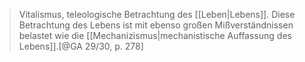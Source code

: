 > Vitalismus, teleologische Betrachtung des [[Leben|Lebens]]. Diese Betrachtung des Lebens ist mit ebenso großen Mißverständnissen belastet wie die [[Mechanizismus|mechanistische Auffassung des Lebens]].[@GA 29/30, p. 278]